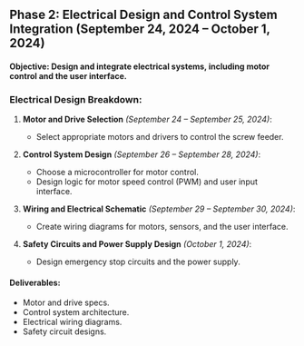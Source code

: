## **Phase 2: Electrical Design and Control System Integration (September 24, 2024 – October 1, 2024)**
#### **Objective**: Design and integrate electrical systems, including motor control and the user interface.

### **Electrical Design Breakdown**:

1. **Motor and Drive Selection** *(September 24 – September 25, 2024)*:
   - Select appropriate motors and drivers to control the screw feeder.
   
2. **Control System Design** *(September 26 – September 28, 2024)*:
   - Choose a microcontroller for motor control.
   - Design logic for motor speed control (PWM) and user input interface.

3. **Wiring and Electrical Schematic** *(September 29 – September 30, 2024)*:
   - Create wiring diagrams for motors, sensors, and the user interface.
   
4. **Safety Circuits and Power Supply Design** *(October 1, 2024)*:
   - Design emergency stop circuits and the power supply.

#### **Deliverables**:
- Motor and drive specs.
- Control system architecture.
- Electrical wiring diagrams.
- Safety circuit designs.
